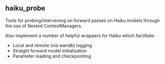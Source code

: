 ## haiku_probe
Tools for probing/intervening on forward passes on Haiku models through the use of Nested ContextManagers.

Also implement a number of helpful wrappers for Haiku which facilitate:
 - Local and remote (via wandb) logging
 - Straight forward model initialization
 - Parameter loading and checkpointing
